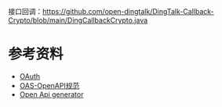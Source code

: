 

接口回调：https://github.com/open-dingtalk/DingTalk-Callback-Crypto/blob/main/DingCallbackCrypto.java


# 参考资料

- [OAuth](http://www.ruanyifeng.com/blog/2019/04/oauth_design.html)
- [OAS-OpenAPI规范](https://www.openapis.org/)
- [Open Api generator](https://openapi-generator.tech/)
